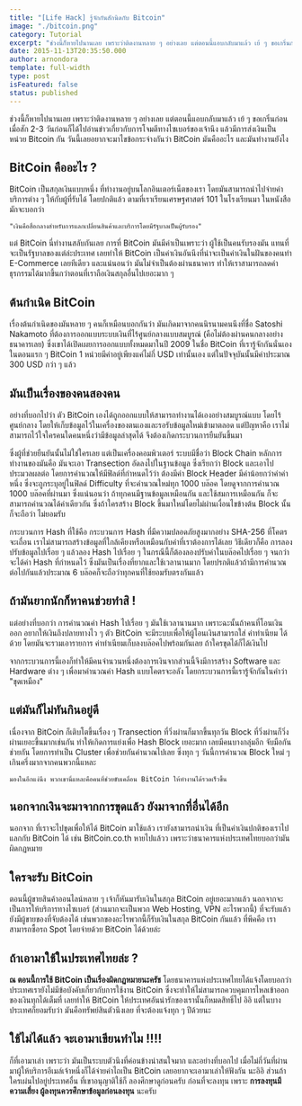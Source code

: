 ```yaml
---
title: "[Life Hack] รู้จักกันสักนิดกับ Bitcoin"
image: "./bitcoin.png"
category: Tutorial
excerpt: "ช่วงนี้ก็หายไปนานเลย เพราะว่าติดงานหลาย ๆ อย่างเลย แต่ตอนนี้แอบกลับมาแล้ว เย้ ๆ ขอเกริ่นก่อน เมื่อสัก 2-3"
date: 2015-11-13T20:35:50.000
author: arnondora
template: full-width
type: post
isFeatured: false
status: published
---
```


ช่วงนี้ก็หายไปนานเลย เพราะว่าติดงานหลาย ๆ อย่างเลย แต่ตอนนี้แอบกลับมาแล้ว เย้ ๆ ขอเกริ่นก่อน เมื่อสัก 2-3 วันก่อนก็ได้ไปอ่านข่าวเกี่ยวกับการโจมตีทางไซเบอร์ของเจ้านึง แล้วมีการส่งเงินเป็นหน่วย Bitcoin กัน วันนี้เลยอยากจะมาไขข้อกระจ่างกันว่า BitCoin มันคืออะไร และมันทำงานยังไง

## BitCoin คืออะไร ?
BitCoin เป็นสกุลเงินแบบหนึ่ง ที่ทำงานอยู่บนโลกอินเตอร์เน็ตของเรา โดยมันสามารถนำไปจ่ายค่าบริการต่าง ๆ ให้กับผู้ที่รับได้ โดยปกติแล้ว ตามที่เราเรียนเศรษฐศาสตร์ 101 ในโรงเรียนมา ในหนังสือมักจะบอกว่า

    "เงินคือสื่อกลางสำหรับการแลกเปลี่ยนสินค้าและบริการโดยมีรัฐบาลเป็นผู้รับรอง"


แต่ BitCoin นี่ทำงานสลับกันเลย การที่ BitCoin มันมีค่าเป็นเพราะว่า ผู้ใช้เป็นคนรับรองมัน แทนที่จะเป็นรัฐบาลของแต่ล่ะประเทศ เลยทำให้ BitCoin เป็นค่าเงินอันนึงที่น่าจะเป็นค่าเงินในฝันของคนทำ E-Commerce เลยทีเดียว  และแน่นอนว่า มันไม่จำเป็นต้องผ่านธนาคาร ทำให้เราสามารถลดค่าธุรกรรมได้มากขึ้นกว่าตอนที่เราถือเงินสกุลอื่นไปเยอะมาก ๆ

## ต้นกำเนิด BitCoin
เรื่องต้นกำเนิดของมันหลาย ๆ คนก็เหมือนบอกกันว่า มันเกิดมาจากคนนิรนามคนนึงที่ชื่อ Satoshi Nakamoto ที่ต้องการออกแบบระบบเงินที่ไร้ศูนย์กลางแบบสมบูรณ์ (คือไม่ต้องผ่านคนกลางอย่างธนาคารเลย) ซึ่งเขาได้เปิดเผยการออกแบบทั้งหมดมาในปี 2009 ในชื่อ BitCoin ที่เรารู้จักกันนั่นเอง ในตอนแรก ๆ BitCoin 1 หน่วยมีค่าอยู่เพียงแค่ไม่กี่ USD เท่านั้นเอง แต่ในปัจจุบันนั้นมีค่าประมาณ 300 USD กว่า ๆ แล้ว

## มันเป็นเรื่องของคนสองคน
อย่างที่บอกไปว่า ตัว BitCoin เองได้ถูกออกแบบให้สามารถทำงานได้เองอย่างสมบูรณ์แบบ โดยไร้ศูนย์กลาง โดยให้เก็บข้อมูลไว้ในเครื่องของตนเองและรอรับข้อมูลใหม่เข้ามาตลอด แต่ปัญหาคือ เราไม่สามารถไว้ใจใครคนใดคนหนึ่งว่ามีข้อมูลล่าสุดได้ จึงต้องเกิดกระบวนการยืนยันขึ้นมา

ซึ่งผู้ที่ช่วยยืนยันนั้นไม่ใช่ใครเลย แต่เป็นเครื่องคอมพิวเตอร์ ระบบมีชื่อว่า Block Chain หลักการทำงานของมันคือ มันจะเอา Transection อัดลงไปในฐานข้อมูล ซึ่งเรียกว่า Block และเอาไปประมวลผลต่อ โดยการคำนวณให้มีฟิลด์ที่กำหนดไว้ว่า ต้องมีค่า Block Header มีค่าน้อยกว่าค่าค่าหนึ่ง ซึ่งจะถูกระบุอยู่ในฟิลด์ Difficulty ที่จะคำนวณใหม่ทุก 1000 บล๊อค โดยดูจากการคำนวณ 1000 บล๊อคที่ผ่านมา ซึ่งแน่นอนว่า ถ้าทุกคนมีฐานข้อมูลเหมือนกัน และใช้สมการเหมือนกัน ก็จะสามารถคำนวณได้ค่าเดียวกัน ซึ่งถ้าใครสร้าง Block ขึ้นมาใหม่โดยไม่ผ่านเงื่อนไขข้างต้น Block นั้นก็จะถือว่า ไม่ยอมรับ

กระบวนการ Hash ที่ใช้คือ กระบวนการ Hash ที่มีความปลอดภัยสูงมากอย่าง SHA-256 ที่โคตรจะเถื่อน เราไม่สามารถสร้างข้อมูลที่ใกล้เคียงหรือเหมือนกับค่าที่เราต้องการได้เลย วิธีเดียวก็คือ การลองปรับข้อมูลไปเรื่อย ๆ แล้วลอง Hash ไปเรื่อย ๆ ในกรณีนี้ก็ต้องลองปรับค่าในบล๊อคไปเรื่อย ๆ จนกว่าจะได้ค่า Hash ที่กำหนดไว้ ซึ่งมันเป็นเรื่องที่ยากและใช้เวลานานมาก โดยปรกติแล้วถ้ามีการคำนวณต่อไปกันแล้วประมาณ 6 บล๊อคก็จะถือว่าทุกคนที่ใช้ยอมรับตรงกันแล้ว

## ถ้ามันยากนักก็หาคนช่วยทำสิ !
แต่อย่างที่บอกว่า การคำนวณค่า Hash ไปเรื่อย ๆ มันใช้เวลานานมาก เพราะฉะนั้นถ้าคนที่โอนเงินออก อยากให้เงินถึงปลายทางไว ๆ ตัว BitCoin จะมีระบบเพื่อให้ผู้โอนเงินสามารถใส่ ค่าทำเนียม ได้ด้วย โดยมันจะรวมเอารายการ ค่าทำเนียมเก็บลงบล๊อคไปพร้อมกันเลย ถ้าใครขุดได้ก็ได้เงินไป

จากกระบวนการนี้เองก็ทำให้มีคนจำนวนหนึ่งต้องการเงินจากส่วนนี้จึงมีการสร้าง Software และ Hardware ต่าง ๆ เพื่อมาคำนวณค่า Hash แบบโคตรจะอลัง โดยกระบวนการนี้เรารู้จักกันในคำว่า "ขุดเหมือง"

## แต่มันก็ไม่ทันกินอยู่ดี
เนื่องจาก BitCoin ก็เติบโตขึ้นเรื่อง ๆ Transection ที่วิ่งผ่านก็มากขึ้นทุกวัน Block ที่วิ่งผ่านก็วิ่งผ่านเยอะขึ้นมากเช่นกัน ทำให้เกิดการแย่งเพื่อ Hash Block เยอะมาก เลยมีคนบางกลุ่มอีก จับมือกันช่วยกัน โดยการทำเป็น Cluster เพื่อช่วยกันคำนวณไปเลย ซึ่งทุก ๆ วันนี้การคำนวณ Block ใหม่ ๆ เกินครึ่งมากจากคนพวกนี้แหละ

    มองในอีกแง่นึง พวกเขานี่แหละคือคนที่ช่วยขับเคลื่อน BitCoin ให้ทำงานได้รวดเร็วขึ้น



## นอกจากเงินจะมาจากการขุดแล้ว ยังมาจากที่อื่นได้อีก
นอกจาก ที่เราจะไปขุดเพื่อให้ได้ BitCoin มาใช้แล้ว เรายังสามารถนำเงิน ที่เป็นค่าเงินปกติของเราไปแลกกับ BitCoin ได้ เช่น BitCoin.co.th หายไปแล้วว เพราะว่าธนาคารแห่งประเทศไทยบอกว่ามันผิดกฏหมาย

## ใครจะรับ BitCoin
ตอนนี้ผู้ขายสินค้าออนไลน์หลาย ๆ เจ้าก็หันมารับเงินในสกุล BitCoin อยู่เยอะมากแล้ว นอกจากจะเป็นการให้บริการทางไซเบอร์ (ส่วนมากจะเป็นพวก Web Hosting, VPN อะไรพวกนี้) ที่จะรับแล้ว ยังมีผู้ขายของที่จับต้องได้ เช่นพวกของอะไรพวกนี้ก็รับเงินในสกุล BitCoin กันแล้ว ที่พีคคือ เราสามารถซื้อรถ Spot โดยจ่ายด้วย BitCoin ได้ด้วยล่ะ

## ถ้าเอามาใช้ในประเทศไทยล่ะ ?
**ณ ตอนนี้การใช้ BitCoin เป็นเรื่องผิดกฏหมายนะครัช** โดยธนาคารแห่งประเทศไทยได้แจ้งโดยบอกว่า ประเทศเรายังไม่มีข้อบังคับเกี่ยวกับการใช้งาน BitCoin ซึ่งจะทำให้ไม่สามารถควบคุมการไหลเข้าออกของเงินทุกได้เต็มที่ เลยทำให้ BitCoin ให้ประเทศอันน่ารักของเรานั้นก็หมดสิทธิ์ไป อิอิ แต่ในบางประเทศก็ยอมรับว่า มันคือทรัพย์สินตัวนึงเลย ที่จะต้องแจ้งทุก ๆ ปีด้วยนะ

## ใช้ไม่ได้แล้ว จะเอามาเขียนทำไม !!!!
ก็ที่เอามาเล่า เพราะว่า มันเป็นระบบตัวนึงที่ค่อนข้างน่าสนใจมาก และอย่างที่บอกไป เมื่อไม่กี่วันที่ผ่านมาผู้ให้บริการอีเมล์เจ้าหนึ่งก็ได้จ่ายค่าไถเป็น BitCoin เลยอยากจะเอามาเล่าให้ฟังกัน นะอิอิ ส่วนถ้าใครเผ่นไปอยู่ประเทศอื่น ที่เขาอนุญาติใช้ก็ ลองศึกษาดูก่อนครับ ก่อนที่จะลงทุน เพราะ **การลงทุนมีความเสี่ยง ผู้ลงทุนควรศึกษาข้อมูลก่อนลงทุน** นะครับ
